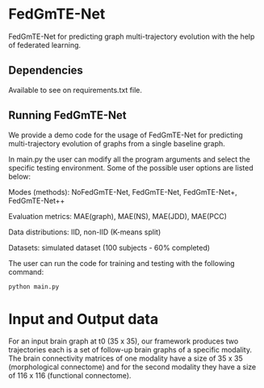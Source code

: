 # FedGmTE-Net

FedGmTE-Net for predicting graph multi-trajectory evolution with the help of federated learning.

  
## Dependencies
Available to see on  requirements.txt file.

## Running FedGmTE-Net

We provide a demo code for the usage of FedGmTE-Net for predicting multi-trajectory evolution of graphs from a single baseline graph.

In main.py the user can modify all the program arguments and select the specific testing environment. Some of the possible user options are listed below:

Modes (methods): NoFedGmTE-Net, FedGmTE-Net, FedGmTE-Net+, FedGmTE-Net++

Evaluation metrics: MAE(graph), MAE(NS), MAE(JDD), MAE(PCC)

Data distributions: IID, non-IID (K-means split)

Datasets: simulated dataset (100 subjects - 60% completed)

  
The user can run the code for training and testing with the following command:

```bash
python main.py

```

  
# Input and Output data

For an input brain graph at t0 (35 x 35), our framework produces two trajectories each is a set of follow-up brain graphs  of a specific modality. The brain connectivity matrices of one modality have a size of 35 x 35 (morphological connectome) and for the second modality they have a size of 116 x 116 (functional connectome).

